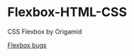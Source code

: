 # Flexbox-HTML-CSS
CSS Flexbox by Origamid

[Flexbox bugs]('https://github.com/philipwalton/flexbugs')
